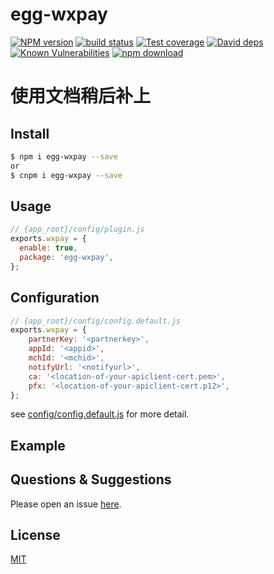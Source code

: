 # egg-wxpay

[![NPM version][npm-image]][npm-url]
[![build status][travis-image]][travis-url]
[![Test coverage][codecov-image]][codecov-url]
[![David deps][david-image]][david-url]
[![Known Vulnerabilities][snyk-image]][snyk-url]
[![npm download][download-image]][download-url]

[npm-image]: https://img.shields.io/npm/v/egg-wxpay.svg?style=flat-square
[npm-url]: https://npmjs.org/package/egg-wxpay
[travis-image]: https://img.shields.io/travis/eggjs/egg-wxpay.svg?style=flat-square
[travis-url]: https://travis-ci.org/eggjs/egg-wxpay
[codecov-image]: https://img.shields.io/codecov/c/github/eggjs/egg-wxpay.svg?style=flat-square
[codecov-url]: https://codecov.io/github/eggjs/egg-wxpay?branch=master
[david-image]: https://img.shields.io/david/eggjs/egg-wxpay.svg?style=flat-square
[david-url]: https://david-dm.org/eggjs/egg-wxpay
[snyk-image]: https://snyk.io/test/npm/egg-wxpay/badge.svg?style=flat-square
[snyk-url]: https://snyk.io/test/npm/egg-wxpay
[download-image]: https://img.shields.io/npm/dm/egg-wxpay.svg?style=flat-square
[download-url]: https://npmjs.org/package/egg-wxpay

<!--
Description here.
-->
#  使用文档稍后补上
## Install

```bash
$ npm i egg-wxpay --save
or
$ cnpm i egg-wxpay --save
```

## Usage

```js
// {app_root}/config/plugin.js
exports.wxpay = {
  enable: true,
  package: 'egg-wxpay',
};
```

## Configuration

```js
// {app_root}/config/config.default.js
exports.wxpay = {
    partnerKey: '<partnerkey>',
    appId: '<appid>',
    mchId: '<mchid>',
    notifyUrl: '<notifyurl>',
    ca: '<location-of-your-apiclient-cert.pem>',
    pfx: '<location-of-your-apiclient-cert.p12>',
};
```

see [config/config.default.js](config/config.default.js) for more detail.

## Example

<!-- example here -->

## Questions & Suggestions

Please open an issue [here](https://github.com/eggjs/egg/issues).

## License

[MIT](LICENSE)
